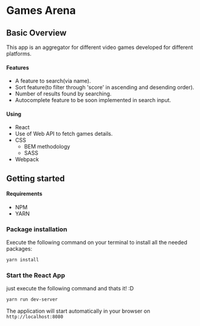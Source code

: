 <h1>Games Arena</h1>

## Basic Overview 

This app is an aggregator for different video games developed for different platforms.

#### Features
- A feature to search(via name).
- Sort feature(to filter through 'score' in ascending and desending order).
- Number of results found by searching.
- Autocomplete feature to be soon implemented in search input.

#### Using
- React
- Use of Web API to fetch games details.
- CSS
  * BEM methodology
  * SASS
- Webpack  

## Getting started

#### Requirements

- NPM
- YARN

### Package installation

Execute the following command on your terminal to install all the needed packages:
``` bash
yarn install
```

### Start the React App

just execute the following command and thats it! :D
``` bash
yarn run dev-server
```

The application will start automatically in your browser on `http://localhost:8080`

